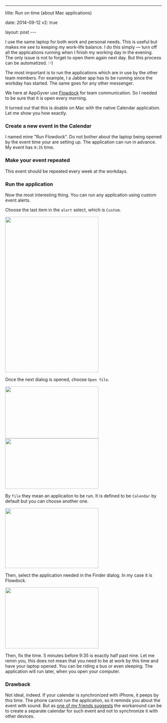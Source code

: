 ---

title: Run on time (about Mac applications)

date: 2014-09-12
v2: true

layout: post
---<div data-excerpt>

I use the same laptop for both work and personal needs. This is useful but makes me see to keeping my
work-life balance. I do this simply — turn off all the applications running when I finish my working day
in the evening. The only issue is not to forget to open them again next day. But this process can be automatized. :-)

</div>

The most important is to run the applications which are in use by the other team members. For example, I a Jabber app
has to be running since the workday has started. The same goes for any other messenger.

We here at AppGyver use [Flowdock](https://www.flowdock.com)
for team communication. So I needed to be sure that it is open every morning.

It turned out that this is doable on Mac with the native Calendar application. Let me show you how exactly.

### Create a new event in the Calendar

I named mine "Run Flowdock". Do not bother about the laptop being opened by the event time your are setting up. The
application can run in advance. My event has `9:35` time.

### Make your event repeated

This event should be repeated every week at the workdays.

### Run the application

Now the most interesting thing. You can run any application using custom event alerts.

Choose the last item in the `alert` select, which is `Custom`.

<img
class="article__image"
src="http://img-fotki.yandex.ru/get/4802/14441195.32/0_88921_7d53950e_L.png" width="300" height="500" border="0"
title="" alt=""/>

Once the next dialog is opened, choose `Open file`.

<img
class="article__image"
src="http://img-fotki.yandex.ru/get/4813/14441195.32/0_88925_47986a79_M.png" width="300" height="167" border="0"
title="" alt=""/>
<img
class="article__image"
src="http://img-fotki.yandex.ru/get/5109/14441195.32/0_88924_ea39983e_M.png" width="300" height="162" border="0"
title="" alt=""/>

By `file` they mean an applicaiton to be run. It is defined to be `Calendar` by default but you can
choose another one.

<img
class="article__image"
src="http://img-fotki.yandex.ru/get/4810/14441195.32/0_88922_22d155c7_M.png" width="300" height="193" border="0"
title="" alt=""/>

Then, select the application needed in the Finder dialog. In my case it is Flowdock.

<img
class="article__image"
src="http://img-fotki.yandex.ru/get/4809/14441195.32/0_88923_7597bf28_M.png" width="300" height="196" border="0"
title="" alt=""/>

Then, fix the time. 5 minutes before 9:35 is exactly half past nine. Let me remin you, this does not mean that
you need to be at work by this time and have your laptop opened. You can be riding a bus or even sleeping. The
application will run later, when you open your computer.

### Drawback

Not ideal, indeed. If your calendar is synchronized with iPhone, it peeps by this time. The phone cannot run the
application, so it reminds you about the event with sound. But as [one of my friends
suggests](http://varya.me/ru/posts/run-app-in-time-on-mac/#comment-1582219469) the workaround can be to create a
separate calendar for such event and not to synchronize it with other devices.
